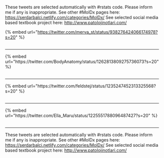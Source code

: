 

These tweets are selected automatically with #rstats code. Please inform me if any is inappropriate.
See other #MolDx pages here: https://serdarbalci.netlify.com/categories/MolDx/ 
See selected social media based textbook project here: http://www.patolojinotlari.com/

{% embed url="https://twitter.com/merva_st/status/938276424066174978?s=20" %}<br>
<br>
<hr>
{% embed url="https://twitter.com/BodyAnatomy/status/1262813809275736073?s=20" %}<br>
<br>
<hr>
{% embed url="https://twitter.com/feldstej/status/1235247452313325568?s=20" %}<br>
<br>
<hr>
{% embed url="https://twitter.com/Ella_Maru/status/1225551788096487427?s=20" %}<br>
<br>
<hr>


These tweets are selected automatically with #rstats code. Please inform me if any is inappropriate.
See other #MolDx pages here: https://serdarbalci.netlify.com/categories/MolDx/ 
See selected social media based textbook project here: http://www.patolojinotlari.com/
